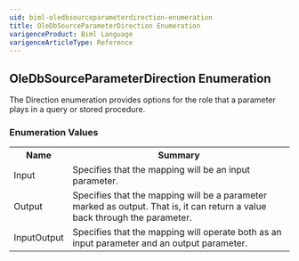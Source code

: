 ```yaml
---
uid: biml-oledbsourceparameterdirection-enumeration
title: OleDbSourceParameterDirection Enumeration
varigenceProduct: Biml Language
varigenceArticleType: Reference
---
```


## OleDbSourceParameterDirection Enumeration<div class="LanguageSummary"><div class ="SummaryItem">The Direction enumeration provides options for the role that a parameter plays in a query or stored procedure.</div></div><div class="EnumValueGroup">### Enumeration Values<table id="EnumValue" class="MemberList"><tbody><tr><th class="MemberNameColumnHeader">Name</th><th class="MemberSummaryColumnHeader">Summary</th></tr><tr class="cd0"><td class="MemberName">Input</td><td class="MemberSummary"><div class ="SummaryItem">Specifies that the mapping will be an input parameter.</div></td></tr><tr class="cd1"><td class="MemberName">Output</td><td class="MemberSummary"><div class ="SummaryItem">Specifies that the mapping will be a parameter marked as output.  That is, it can return a value back through the parameter.</div></td></tr><tr class="cd0"><td class="MemberName">InputOutput</td><td class="MemberSummary"><div class ="SummaryItem">Specifies that the mapping will operate both as an input parameter and an output parameter.</div></td></tr></tbody></table></div>